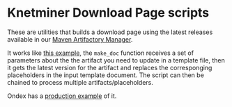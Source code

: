 # Knetminer Download Page scripts

These are utilities that builds a download page using the latest releases available in our 
[Maven Artifactory Manager](https://knetminer.com/artifactory/).  

It works like [this example](download-page-example.sh), the `make_doc` function receives a set of 
parameters about the the artifact you need to update in a template file, then it gets the latest 
version for the artifact and replaces the corresponging placeholders in the input template document.
The script can then be chained to process multiple artifacts/placeholders.  

Ondex has a [production example][10] of it.

[10]: https://github.com/Rothamsted/knetbuilder/blob/master/ondex-knet-builder/src/main/deploy/mk_download_page.sh
